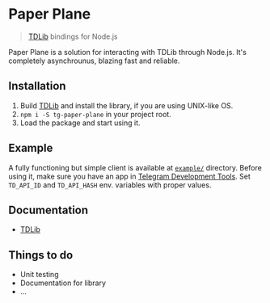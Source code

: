 # Paper Plane
> [TDLib](https://github.com/tdlib/td) bindings for Node.js

Paper Plane is a solution for interacting with TDLib through Node.js. It's completely asynchrounus, blazing fast and reliable.

## Installation
1. Build [TDLib](https://github.com/tdlib/td) and install the library, if you are using UNIX-like OS.
2. `npm i -S tg-paper-plane` in your project root.
3. Load the package and start using it.

## Example
A fully functioning but simple client is available at [`example/`](https://github.com/tdlib/td/tree/master/example) directory. Before using it, make sure you have an app in [Telegram Development Tools](https://my.telegram.org). Set `TD_API_ID` and `TD_API_HASH` env. variables with proper values.

## Documentation
* [TDLib](https://core.telegram.org/tdlib/)

## Things to do
* Unit testing
* Documentation for library
* ...
